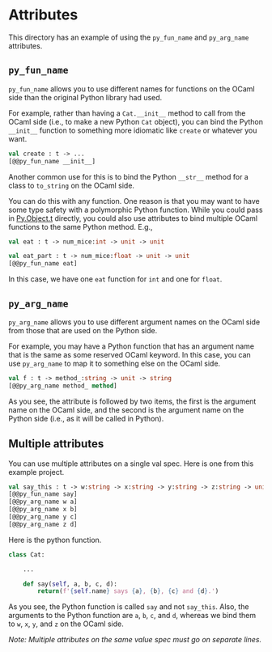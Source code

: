 # Attributes

This directory has an example of using the `py_fun_name` and `py_arg_name` attributes.

## `py_fun_name`

`py_fun_name` allows you to use different names for functions on the OCaml side than the original Python library had used.

For example, rather than having a `Cat.__init__` method to call from the OCaml side (i.e., to make a new Python `Cat` object), you can bind the Python `__init__` function to something more idiomatic like `create` or whatever you want.

```ocaml
val create : t -> ...
[@@py_fun_name __init__]
```

Another common use for this is to bind the Python `__str__` method for a class to `to_string` on the OCaml side.

You can do this with any function. One reason is that you may want to have some type safety with a polymorphic Python function. While you could pass in [Py.Object.t](https://mooreryan.github.io/ocaml_python_bindgen/types/#pytypes) directly, you could also use attributes to bind multiple OCaml functions to the same Python method. E.g.,

```ocaml
val eat : t -> num_mice:int -> unit -> unit

val eat_part : t -> num_mice:float -> unit -> unit
[@@py_fun_name eat]
```

In this case, we have one `eat` function for `int` and one for `float`.

## `py_arg_name`

`py_arg_name` allows you to use different argument names on the OCaml side from those that are used on the Python side.

For example, you may have a Python function that has an argument name that is the same as some reserved OCaml keyword. In this case, you can use `py_arg_name` to map it to something else on the OCaml side.

```ocaml
val f : t -> method_:string -> unit -> string
[@@py_arg_name method_ method]
```

As you see, the attribute is followed by two items, the first is the argument name on the OCaml side, and the second is the argument name on the Python side (i.e., as it will be called in Python).

## Multiple attributes

You can use multiple attributes on a single val spec. Here is one from this example project.

```ocaml
val say_this : t -> w:string -> x:string -> y:string -> z:string -> unit -> string
[@@py_fun_name say]
[@@py_arg_name w a]
[@@py_arg_name x b]
[@@py_arg_name y c]
[@@py_arg_name z d]
```

Here is the python function.

```python
class Cat:

    ...

    def say(self, a, b, c, d):
        return(f'{self.name} says {a}, {b}, {c} and {d}.')
```

As you see, the Python function is called `say` and not `say_this`. Also, the arguments to the Python function are `a`, `b`, `c`, and `d`, whereas we bind them to `w`, `x`, `y`, and `z` on the OCaml side.

_Note: Multiple attributes on the same value spec must go on separate lines._
